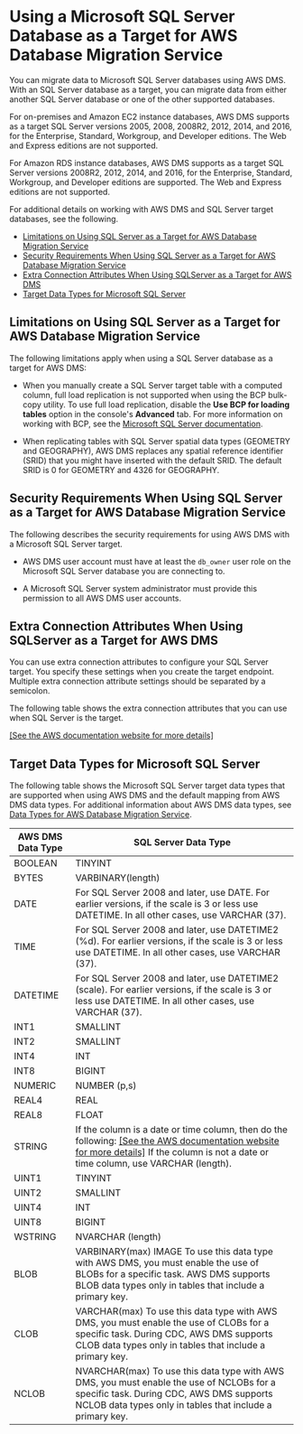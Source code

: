 # Using a Microsoft SQL Server Database as a Target for AWS Database Migration Service<a name="CHAP_Target.SQLServer"></a>

You can migrate data to Microsoft SQL Server databases using AWS DMS\. With an SQL Server database as a target, you can migrate data from either another SQL Server database or one of the other supported databases\.

For on\-premises and Amazon EC2 instance databases, AWS DMS supports as a target SQL Server versions 2005, 2008, 2008R2, 2012, 2014, and 2016, for the Enterprise, Standard, Workgroup, and Developer editions\. The Web and Express editions are not supported\.

For Amazon RDS instance databases, AWS DMS supports as a target SQL Server versions 2008R2, 2012, 2014, and 2016, for the Enterprise, Standard, Workgroup, and Developer editions are supported\. The Web and Express editions are not supported\.

For additional details on working with AWS DMS and SQL Server target databases, see the following\.


+ [Limitations on Using SQL Server as a Target for AWS Database Migration Service](#CHAP_Target.SQLServer.Limitations)
+ [Security Requirements When Using SQL Server as a Target for AWS Database Migration Service](#CHAP_Target.SQLServer.Security)
+ [Extra Connection Attributes When Using SQLServer as a Target for AWS DMS](#CHAP_Target.SQLServer.ConnectionAttrib)
+ [Target Data Types for Microsoft SQL Server](#CHAP_Target.SQLServer.DataTypes)

## Limitations on Using SQL Server as a Target for AWS Database Migration Service<a name="CHAP_Target.SQLServer.Limitations"></a>

The following limitations apply when using a SQL Server database as a target for AWS DMS:

+ When you manually create a SQL Server target table with a computed column, full load replication is not supported when using the BCP bulk\-copy utility\. To use full load replication, disable the **Use BCP for loading tables** option in the console's **Advanced** tab\. For more information on working with BCP, see the [Microsoft SQL Server documentation](https://docs.microsoft.com/en-us/sql/relational-databases/import-export/import-and-export-bulk-data-by-using-the-bcp-utility-sql-server)\.

+ When replicating tables with SQL Server spatial data types \(GEOMETRY and GEOGRAPHY\), AWS DMS replaces any spatial reference identifier \(SRID\) that you might have inserted with the default SRID\. The default SRID is 0 for GEOMETRY and 4326 for GEOGRAPHY\.

## Security Requirements When Using SQL Server as a Target for AWS Database Migration Service<a name="CHAP_Target.SQLServer.Security"></a>

The following describes the security requirements for using AWS DMS with a Microsoft SQL Server target\.

+ AWS DMS user account must have at least the `db_owner` user role on the Microsoft SQL Server database you are connecting to\.

+ A Microsoft SQL Server system administrator must provide this permission to all AWS DMS user accounts\.

## Extra Connection Attributes When Using SQLServer as a Target for AWS DMS<a name="CHAP_Target.SQLServer.ConnectionAttrib"></a>

You can use extra connection attributes to configure your SQL Server target\. You specify these settings when you create the target endpoint\. Multiple extra connection attribute settings should be separated by a semicolon\.

The following table shows the extra connection attributes that you can use when SQL Server is the target\.

[\[See the AWS documentation website for more details\]](http://docs.aws.amazon.com/dms/latest/userguide/CHAP_Target.SQLServer.html)

## Target Data Types for Microsoft SQL Server<a name="CHAP_Target.SQLServer.DataTypes"></a>

The following table shows the Microsoft SQL Server target data types that are supported when using AWS DMS and the default mapping from AWS DMS data types\. For additional information about AWS DMS data types, see [Data Types for AWS Database Migration Service](CHAP_Reference.DataTypes.md)\.


|  AWS DMS Data Type  |  SQL Server Data Type  | 
| --- | --- | 
|  BOOLEAN  |  TINYINT  | 
|  BYTES  |  VARBINARY\(length\)  | 
|  DATE  |  For SQL Server 2008 and later, use DATE\. For earlier versions, if the scale is 3 or less use DATETIME\. In all other cases, use VARCHAR \(37\)\.  | 
|  TIME  |  For SQL Server 2008 and later, use DATETIME2 \(%d\)\. For earlier versions, if the scale is 3 or less use DATETIME\. In all other cases, use VARCHAR \(37\)\.  | 
|  DATETIME  |  For SQL Server 2008 and later, use DATETIME2 \(scale\)\.  For earlier versions, if the scale is 3 or less use DATETIME\. In all other cases, use VARCHAR \(37\)\.  | 
|  INT1  | SMALLINT | 
|  INT2  |  SMALLINT  | 
|  INT4  | INT | 
|  INT8  |  BIGINT  | 
|  NUMERIC  |  NUMBER \(p,s\)  | 
|  REAL4  |  REAL  | 
|  REAL8  | FLOAT | 
|  STRING  |  If the column is a date or time column, then do the following:  [\[See the AWS documentation website for more details\]](http://docs.aws.amazon.com/dms/latest/userguide/CHAP_Target.SQLServer.html) If the column is not a date or time column, use VARCHAR \(length\)\.  | 
|  UINT1  |  TINYINT  | 
|  UINT2  |  SMALLINT  | 
|  UINT4  |  INT  | 
|  UINT8  |  BIGINT  | 
|  WSTRING  |  NVARCHAR \(length\)  | 
|  BLOB  |  VARBINARY\(max\) IMAGE To use this data type with AWS DMS, you must enable the use of BLOBs for a specific task\. AWS DMS supports BLOB data types only in tables that include a primary key\.  | 
|  CLOB  |  VARCHAR\(max\) To use this data type with AWS DMS, you must enable the use of CLOBs for a specific task\. During CDC, AWS DMS supports CLOB data types only in tables that include a primary key\.  | 
|  NCLOB  |  NVARCHAR\(max\) To use this data type with AWS DMS, you must enable the use of NCLOBs for a specific task\. During CDC, AWS DMS supports NCLOB data types only in tables that include a primary key\.  | 